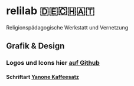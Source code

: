 # relilab 🇩🇪🇨🇭🇦🇹
Religionspädagogische Werkstatt und Vernetzung 

## Grafik & Design
### Logos und Icons hier [auf Github](https://github.com/rpi-virtuell/relilab/tree/main/Grafik%2BDesign/Logos)
#### Schriftart [Yanone Kaffeesatz](https://yanone.de/fonts/kaffeesatz/)
